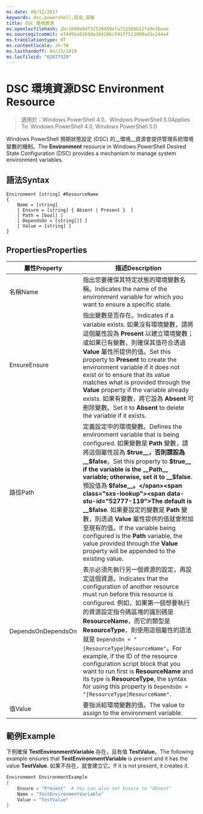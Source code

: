 ```yaml
---
ms.date: 06/12/2017
keywords: dsc,powershell,設定,安裝
title: DSC 環境資源
ms.openlocfilehash: 2bc1600a9df32538d59efa712569b12fa9e3beee
ms.sourcegitcommit: e7445ba8203da304286c591ff513900ad1c244a4
ms.translationtype: HT
ms.contentlocale: zh-TW
ms.lasthandoff: 04/23/2019
ms.locfileid: "62077529"
---
```

# <a name="dsc-environment-resource"></a><span data-ttu-id="52777-103">DSC 環境資源</span><span class="sxs-lookup"><span data-stu-id="52777-103">DSC Environment Resource</span></span>

> <span data-ttu-id="52777-104">適用於：Windows PowerShell 4.0、Windows PowerShell 5.0</span><span class="sxs-lookup"><span data-stu-id="52777-104">Applies To: Windows PowerShell 4.0, Windows PowerShell 5.0</span></span>

<span data-ttu-id="52777-105">Windows PowerShell 預期狀態設定 (DSC) 的__環境__資源會提供管理系統環境變數的機制。</span><span class="sxs-lookup"><span data-stu-id="52777-105">The __Environment__ resource in Windows PowerShell Desired State Configuration (DSC) provides a mechanism to manage system environment variables.</span></span>

## <a name="syntax"></a><span data-ttu-id="52777-106">語法</span><span class="sxs-lookup"><span data-stu-id="52777-106">Syntax</span></span>
``` mof
Environment [string] #ResourceName
{
    Name = [string]
    [ Ensure = [string] { Absent | Present }  ]
    [ Path = [bool] ]
    [ DependsOn = [string[]] ]
    [ Value = [string] ]
}
```

## <a name="properties"></a><span data-ttu-id="52777-107">Properties</span><span class="sxs-lookup"><span data-stu-id="52777-107">Properties</span></span>

|  <span data-ttu-id="52777-108">屬性</span><span class="sxs-lookup"><span data-stu-id="52777-108">Property</span></span>  |  <span data-ttu-id="52777-109">描述</span><span class="sxs-lookup"><span data-stu-id="52777-109">Description</span></span>   |
|---|---|
| <span data-ttu-id="52777-110">名稱</span><span class="sxs-lookup"><span data-stu-id="52777-110">Name</span></span>| <span data-ttu-id="52777-111">指出您要確保其特定狀態的環境變數名稱。</span><span class="sxs-lookup"><span data-stu-id="52777-111">Indicates the name of the environment variable for which you want to ensure a specific state.</span></span>|
| <span data-ttu-id="52777-112">Ensure</span><span class="sxs-lookup"><span data-stu-id="52777-112">Ensure</span></span>| <span data-ttu-id="52777-113">指出變數是否存在。</span><span class="sxs-lookup"><span data-stu-id="52777-113">Indicates if a variable exists.</span></span> <span data-ttu-id="52777-114">如果沒有環境變數，請將這個屬性設為 __Present__ 以建立環境變數；或如果已有變數，則確保其值符合透過 __Value__ 屬性所提供的值。</span><span class="sxs-lookup"><span data-stu-id="52777-114">Set this property to __Present__ to create the environment variable if it does not exist or to ensure that its value matches what is provided through the __Value__ property if the variable already exists.</span></span> <span data-ttu-id="52777-115">如果有變數，將它設為 __Absent__ 可刪除變數。</span><span class="sxs-lookup"><span data-stu-id="52777-115">Set it to __Absent__ to delete the variable if it exists.</span></span>|
| <span data-ttu-id="52777-116">路徑</span><span class="sxs-lookup"><span data-stu-id="52777-116">Path</span></span>| <span data-ttu-id="52777-117">定義設定中的環境變數。</span><span class="sxs-lookup"><span data-stu-id="52777-117">Defines the environment variable that is being configured.</span></span> <span data-ttu-id="52777-118">如果變數是 __Path__ 變數，請將這個屬性設為 __$true__，否則請設為 __$false__。</span><span class="sxs-lookup"><span data-stu-id="52777-118">Set this property to __$true__ if the variable is the __Path__ variable; otherwise, set it to __$false__.</span></span> <span data-ttu-id="52777-119">預設值為 __$false__。</span><span class="sxs-lookup"><span data-stu-id="52777-119">The default is __$false__.</span></span> <span data-ttu-id="52777-120">如果要設定的變數是 __Path__ 變數，則透過 __Value__ 屬性提供的值就會附加至現有的值。</span><span class="sxs-lookup"><span data-stu-id="52777-120">If the variable being configured is the __Path__ variable, the value provided through the __Value__ property will be appended to the existing value.</span></span>|
| <span data-ttu-id="52777-121">DependsOn</span><span class="sxs-lookup"><span data-stu-id="52777-121">DependsOn</span></span> | <span data-ttu-id="52777-122">表示必須先執行另一個資源的設定，再設定這個資源。</span><span class="sxs-lookup"><span data-stu-id="52777-122">Indicates that the configuration of another resource must run before this resource is configured.</span></span> <span data-ttu-id="52777-123">例如，如果第一個想要執行的資源設定指令碼區塊的識別碼是 __ResourceName__，而它的類型是 __ResourceType__，則使用這個屬性的語法就是 `DependsOn = "[ResourceType]ResourceName"`。</span><span class="sxs-lookup"><span data-stu-id="52777-123">For example, if the ID of the resource configuration script block that you want to run first is __ResourceName__ and its type is __ResourceType__, the syntax for using this property is `DependsOn = "[ResourceType]ResourceName"`.</span></span>|
| <span data-ttu-id="52777-124">值</span><span class="sxs-lookup"><span data-stu-id="52777-124">Value</span></span>| <span data-ttu-id="52777-125">要指派給環境變數的值。</span><span class="sxs-lookup"><span data-stu-id="52777-125">The value to assign to the environment variable.</span></span>|

## <a name="example"></a><span data-ttu-id="52777-126">範例</span><span class="sxs-lookup"><span data-stu-id="52777-126">Example</span></span>

<span data-ttu-id="52777-127">下例確保 __TestEnvironmentVariable__ 存在，且有值 __TestValue__。</span><span class="sxs-lookup"><span data-stu-id="52777-127">The following example ensures that __TestEnvironmentVariable__ is present and it has the value __TestValue__.</span></span> <span data-ttu-id="52777-128">如果不存在，就會建立它。</span><span class="sxs-lookup"><span data-stu-id="52777-128">If it is not present, it creates it.</span></span>

```powershell
Environment EnvironmentExample
{
    Ensure = "Present"  # You can also set Ensure to "Absent"
    Name = "TestEnvironmentVariable"
    Value = "TestValue"
}
```